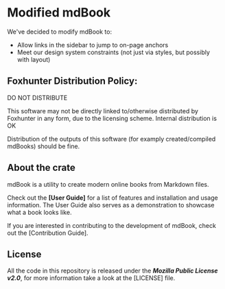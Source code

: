 # Modified mdBook

We've decided to modify mdBook to:
- Allow links in the sidebar to jump to on-page anchors
- Meet our design system constraints (not just via styles, but possibly with layout)

## Foxhunter Distribution Policy:
DO NOT DISTRIBUTE

This software may not be directly linked to/otherwise distributed by Foxhunter in any form, due to the licensing scheme. Internal distribution is OK

Distribution of the outputs of this software (for examply created/compiled mdBooks) should be fine.

## About the crate
mdBook is a utility to create modern online books from Markdown files.

Check out the **[User Guide]** for a list of features and installation and usage information.
The User Guide also serves as a demonstration to showcase what a book looks like.

If you are interested in contributing to the development of mdBook, check out the [Contribution Guide].

## License
All the code in this repository is released under the ***Mozilla Public License v2.0***, for more information take a look at the [LICENSE] file.
